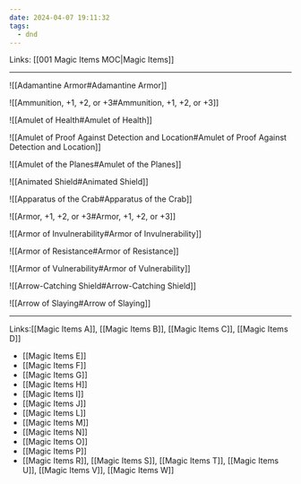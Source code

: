 ```yaml
---
date: 2024-04-07 19:11:32
tags:
  - dnd
---
```

Links: [[001 Magic Items MOC|Magic Items]]

---
 ![[Adamantine Armor#Adamantine Armor]]

![[Ammunition, +1, +2, or +3#Ammunition, +1, +2, or +3]]

![[Amulet of Health#Amulet of Health]]

![[Amulet of Proof Against Detection and Location#Amulet of Proof Against Detection and Location]]

![[Amulet of the Planes#Amulet of the Planes]]

![[Animated Shield#Animated Shield]]

![[Apparatus of the Crab#Apparatus of the Crab]]

![[Armor, +1, +2, or +3#Armor, +1, +2, or +3]]

![[Armor of Invulnerability#Armor of Invulnerability]]

![[Armor of Resistance#Armor of Resistance]]

![[Armor of Vulnerability#Armor of Vulnerability]]

![[Arrow-Catching Shield#Arrow-Catching Shield]]

![[Arrow of Slaying#Arrow of Slaying]]
___
 Links:[[Magic Items A]], [[Magic Items B]], [[Magic Items C]], [[Magic Items D]]
- [[Magic Items E]]
- [[Magic Items F]]
- [[Magic Items G]]
- [[Magic Items H]]
- [[Magic Items I]]
- [[Magic Items J]]
- [[Magic Items L]]
- [[Magic Items M]]
- [[Magic Items N]]
- [[Magic Items O]]
- [[Magic Items P]]
- [[Magic Items R]], [[Magic Items S]], [[Magic Items T]], [[Magic Items U]], [[Magic Items V]], [[Magic Items W]]